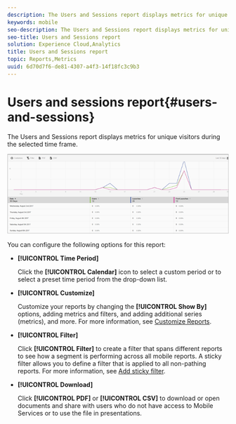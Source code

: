```yaml
---
description: The Users and Sessions report displays metrics for unique visitors during the selected time frame.
keywords: mobile
seo-description: The Users and Sessions report displays metrics for unique visitors during the selected time frame.
seo-title: Users and Sessions report
solution: Experience Cloud,Analytics
title: Users and Sessions report
topic: Reports,Metrics
uuid: 6d70d7f6-de81-4307-a4f3-14f18fc3c9b3
---
```


# Users and sessions report{#users-and-sessions}

The Users and Sessions report displays metrics for unique visitors during the selected time frame.

 ![Users and Sessions report](assets/users_sessions.png)

You can configure the following options for this report:

* **[!UICONTROL Time Period]**

    Click the **[!UICONTROL Calendar]** icon to select a custom period or to select a preset time period from the drop-down list. 

* **[!UICONTROL Customize]**

    Customize your reports by changing the **[!UICONTROL Show By]** options, adding metrics and filters, and adding additional series (metrics), and more. For more information, see [Customize Reports](/help/using/usage/reports-customize/t-reports-customize.md).

* **[!UICONTROL Filter]**

    Click **[!UICONTROL Filter]** to create a filter that spans different reports to see how a segment is performing across all mobile reports. A sticky filter allows you to define a filter that is applied to all non-pathing reports. For more information, see [Add sticky filter](/help/using/usage/reports-customize/t-sticky-filter.md).

* **[!UICONTROL Download]**

    Click **[!UICONTROL PDF]** or **[!UICONTROL CSV]** to download or open documents and share with users who do not have access to Mobile Services or to use the file in presentations.